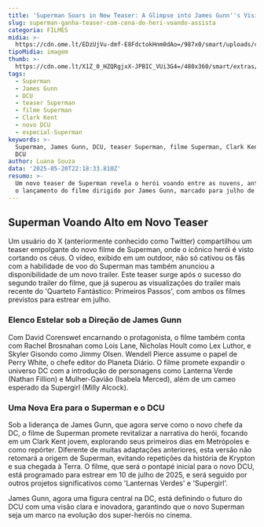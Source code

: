 ```yaml
---
title: 'Superman Soars in New Teaser: A Glimpse into James Gunn''s Vision for DCU'
slug: superman-ganha-teaser-com-cena-do-heri-voando-assista
categoria: FILMES
midia: >-
  https://cdn.ome.lt/EDzUjVu-dmf-E8FdctokHnm0dAo=/987x0/smart/uploads/conteudo/fotos/Design_sem_nome2.png
tipoMidia: imagem
thumb: >-
  https://cdn.ome.lt/X1Z_0_HZQRgjxX-JPBIC_VUi3G4=/480x360/smart/extras/conteudos/Design_sem_nome2.png
tags:
  - Superman
  - James Gunn
  - DCU
  - teaser Superman
  - filme Superman
  - Clark Kent
  - novo DCU
  - especial-Superman
keywords: >-
  Superman, James Gunn, DCU, teaser Superman, filme Superman, Clark Kent, novo
  DCU
author: Luana Souza
data: '2025-05-20T22:18:33.810Z'
resumo: >-
  Um novo teaser de Superman revela o herói voando entre as nuvens, antecipando
  o lançamento do filme dirigido por James Gunn, marcado para julho de 2025.
---
```


## Superman Voando Alto em Novo Teaser

<blockquote class="twitter-tweet"><a href="https://twitter.com/user/status/1924814510805618795"></a></blockquote>

Um usuário do X (anteriormente conhecido como Twitter) compartilhou um teaser empolgante do novo filme de Superman, onde o icônico herói é visto cortando os céus. O vídeo, exibido em um outdoor, não só cativou os fãs com a habilidade de voo do Superman mas também anunciou a disponibilidade de um novo trailer. Este teaser surge após o sucesso do segundo trailer do filme, que já superou as visualizações do trailer mais recente do 'Quarteto Fantástico: Primeiros Passos', com ambos os filmes previstos para estrear em julho.

### Elenco Estelar sob a Direção de James Gunn

Com David Corenswet encarnando o protagonista, o filme também conta com Rachel Brosnahan como Lois Lane, Nicholas Hoult como Lex Luthor, e Skyler Gisondo como Jimmy Olsen. Wendell Pierce assume o papel de Perry White, o chefe editor do Planeta Diário. O filme promete expandir o universo DC com a introdução de personagens como Lanterna Verde (Nathan Fillion) e Mulher-Gavião (Isabela Merced), além de um cameo esperado da Supergirl (Milly Alcock).

### Uma Nova Era para o Superman e o DCU

Sob a liderança de James Gunn, que agora serve como o novo chefe da DC, o filme de Superman promete revitalizar a narrativa do herói, focando em um Clark Kent jovem, explorando seus primeiros dias em Metrópoles e como repórter. Diferente de muitas adaptações anteriores, esta versão não retomará a origem de Superman, evitando repetições da história de Krypton e sua chegada à Terra. O filme, que será o pontapé inicial para o novo DCU, está programado para estrear em 10 de julho de 2025, e será seguido por outros projetos significativos como 'Lanternas Verdes' e 'Supergirl'.

James Gunn, agora uma figura central na DC, está definindo o futuro do DCU com uma visão clara e inovadora, garantindo que o novo Superman seja um marco na evolução dos super-heróis no cinema.
